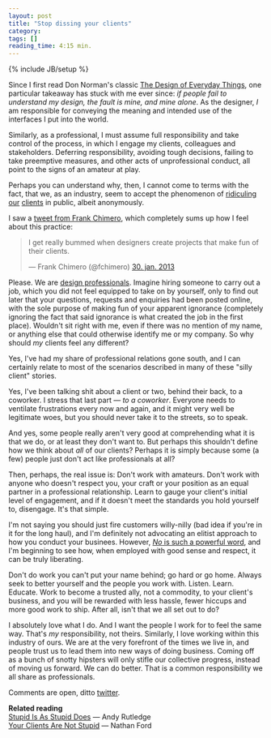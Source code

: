 ```yaml
---
layout: post
title: "Stop dissing your clients"
category: 
tags: []
reading_time: 4:15 min.
---
```

{% include JB/setup %}

Since I first read Don Norman's classic [The Design of Everyday Things][doet], one particular takeaway has stuck with me ever since: *if people fail to understand my design, the fault is mine, and mine alone*. As the designer, *I* am responsible for conveying the meaning and intended use of the interfaces I put into the world.

[doet]: http://www.amazon.com/Design-Everyday-Things-Donald-Norman/dp/0465067107/ref=sr_1_1?ie=UTF8&qid=1359766840&sr=8-1&keywords=design+of+everyday+things (Amazon link. No affiliations.)

Similarly, as a professional, I must assume full responsibility and take control of the process, in which I engage my clients, colleagues and stakeholders. Deferring responsibility, avoiding tough decisions, failing to take preemptive measures, and other  acts of unprofessional conduct, all point to the signs of an amateur at play.

Perhaps you can understand why, then, I cannot come to terms with the fact, that we, as an industry, seem to accept the phenomenon of [ridiculing][cfh] [our][ss] [clients][oat] in public, albeit anonymously. 

[cfh]: http://clientsfromhell.net/
[ss]: http://sharpsuits.net/Home
[oat]: http://theoatmeal.com/comics/design_hell

I saw a [tweet from Frank Chimero][fc], which completely sums up how I feel about this practice:

[fc]: https://twitter.com/fchimero/status/296635654236938240

<blockquote class="twitter-tweet"><p>I get really bummed when designers create projects that make fun of their clients.</p>&mdash; Frank Chimero (@fchimero) <a href="https://twitter.com/fchimero/status/296635654236938240">30. jan. 2013</a></blockquote>
<script async="async" src="//platform.twitter.com/widgets.js" charset="utf-8"> /*mdfix*/ </script>

Please. We are [design professionals][dp]. Imagine hiring someone to carry out a job, which you did not feel equipped to take on by yourself, only to find out later that your questions, requests and enquiries had been posted online, with the sole purpose of making fun of your apparent ignorance (completely ignoring the fact that said ignorance is what created the job in the first place). Wouldn't sit right with me, even if there was no mention of my name, or anything else that could otherwise identify me or my company. So why should *my* clients feel any different? 

[dp]: http://designprofessionalism.com/defining-design-professionalism-1.php (Andy Rutledge wrote a great book about what it means to practice your craft like a boss.)

Yes, I've had my share of professional relations gone south, and I can certainly relate to most of the scenarios described in many of these "silly client" stories.

Yes, I've been talking shit about a client or two, behind their back, to a coworker. I stress that last part — *to a coworker*. Everyone needs to ventilate frustrations every now and again, and it might very well be legitimate woes, but you should never take it to the streets, so to speak.

And yes, some people really aren't very good at comprehending what it is that we do, or at least they don't want to. But perhaps this shouldn't define how we think about *all* of our clients? Perhaps it is simply because some (a few) people just don't act like professionals at all?

Then, perhaps, the real issue is: Don't work with amateurs. Don't work with anyone who doesn't respect you, your craft or your position as an equal partner in a professional relationship. Learn to gauge your client's initial level of engagement, and if it doesn't meet the standards you hold yourself to, disengage. It's that simple.

I'm not saying you should just fire customers willy-nilly (bad idea if you're in it for the long haul), and I'm definitely not advocating an elitist approach to how you conduct your businees. However, [*No* is such a powerful word][no], and I'm beginning to see how, when employed with good sense and respect, it can be truly liberating.

[no]: http://jasonsantamaria.com/articles/saying-no (A great CreativeMornings talk by Jason Santa Maria.)

Don't do work you can't put your name behind; go hard or go home. Always seek to better yourself and the people you work with.  Listen. Learn. Educate. Work to become a trusted ally, not a commodity, to your client's business, and you will be rewarded with less hassle, fewer hiccups and more good work to ship. After all, isn't that we all set out to do?

I absolutely love what I do. And I want the people I work for to feel the same way. That's *my* responsibility, not theirs.
Similarly, I love working within this industry of ours. We are at the very forefront of the times we live in, and people trust us to lead them into new ways of doing business. Coming off as a bunch of snotty hipsters will only stifle our collective progress, instead of moving us forward. We can do better. That is a common responsibility we all share as professionals.

Comments are open, ditto [twitter](https://twitter.com/cabgfx).

**Related reading**  
[Stupid Is As Stupid Does][andy] — Andy Rutledge  
[Your Clients Are Not Stupid][unit] — Nathan Ford

[andy]: http://www.andyrutledge.com/stupid-is-as-stupid-does.php
[unit]: http://unitinteractive.com/blog/2010/06/24/your-clients-are-not-stupid/